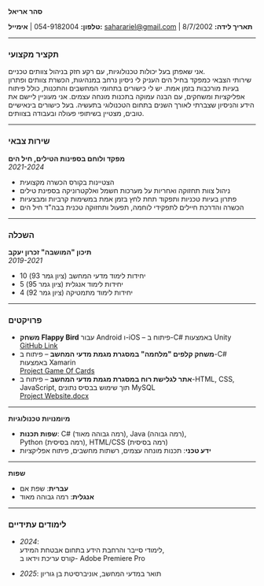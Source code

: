 **סהר אריאל**

**טלפון:** 054-9182004 | **אימייל:** [saharariel@gmail.com](mailto:saharariel@gmail.com) | **תאריך לידה:** 8/7/2002

---

### **תקציר מקצועי**

אני שאפתן בעל יכולות טכנולוגיות, עם רקע חזק בניהול צוותים טכניים.  
שירותי הצבאי כמפקד בחיל הים העניק לי ניסיון נרחב במנהיגות, הכשרת צוותים ופתרון בעיות מורכבות בזמן אמת. יש לי כישורים בתחומי המחשבים והתכנות, כולל פיתוח אפליקציות ומשחקים, עם הבנה עמוקה בתכנות מונחה עצמים. אני מעוניין ליישם את הידע והניסיון שצברתי לאורך השנים בתחום הטכנולוגי בתעשיה. בעל כישורים בינאישיים טובים, מצטיין בשיתופי פעולה ובעבודה בצוותים.

---

### **שירות צבאי**

**מפקד ולוחם בספינות הטילים, חיל הים**  
*2021-2024*

* הצטיינות בקורס הכשרה מקצועית  
* ניהול צוות תחזוקה ואחריות על מערכות חשמל ואלקטרוניקה בספינת טילים  
* פתרון בעיות טכניות ותפקוד תחת לחץ בזמן אמת במשימות קרביות ומבצעיות  
* הכשרה והדרכת חיילים לתפקידי לוחמה, תפעול ותחזוקה טכנית בבה"ד חיל הים

---

### **השכלה**

**תיכון "המושבה" זכרון יעקב**  
*2019-2021*

* 10 יחידות לימוד מדעי המחשב (ציון גמר 93\)  
* 5 יחידות לימוד אנגלית (ציון גמר 95\)  
* 4 יחידות לימוד מתמטיקה (ציון גמר 92\)

---

### **פרויקטים** 

* **משחק Flappy Bird** עבור Android ו-iOS – פיתוח ב-C\# באמצעות Unity  
  [GitHub Link](https://github.com/Saharariel/FlappyBirdClone)  
* **משחק קלפים "מלחמה" במסגרת מגמת מדעי המחשב** – פיתוח ב-C\# באמצעות Xamarin  
  [Project Game Of Cards](https://docs.google.com/document/d/1OxDzvELjjcZH0hF9Ab1dPDw7NYllR6DLXrFiUM_VtAw/edit?usp=sharing)  
* **אתר לגלישת רוח במסגרת מגמת מדעי המחשב** – פיתוח ב-HTML, CSS, JavaScript, תוך שימוש בבסיס נתונים MySQL  
  [Project Website.docx](https://docs.google.com/document/d/1R0RnWXvXTJY_euFog9AArdzIW5AhXU0E/edit?usp=sharing&ouid=103241866690867369607&rtpof=true&sd=true)

---

**מיומנויות טכנולוגיות**

* **שפות תכנות**: C\# (רמה גבוהה מאוד), Java (רמה גבוהה),  
   Python (רמה בסיסית), HTML/CSS (רמה בסיסית)  
* **ידע טכני**: תכנות מונחה עצמים, רשתות מחשבים, פיתוח אפליקציות

---

**שפות**

* **עברית**: שפת אם  
* **אנגלית**: רמה גבוהה מאוד

---

### **לימודים עתידיים**

* *2024*:   
  לימודי סייבר והרחבת הידע בתחום אבטחת המידע,  
  קורס עריכת וידאו ב- Adobe Premiere Pro  

* *2025*: תואר במדעי המחשב, אוניברסיטת בן גוריון

